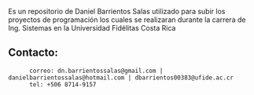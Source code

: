 Es un repositorio de Daniel Barrientos Salas utilizado para subir los proyectos de programación los cuales se realizaran durante la carrera de Ing. Sistemas en la Universidad Fidélitas Costa Rica

## Contacto:
          correo: dn.barrientossalas@gmail.com | danielbarrientossalas@hotmail.com | dbarrientos00383@ufide.ac.cr
          tel: +506 8714-9157
          
